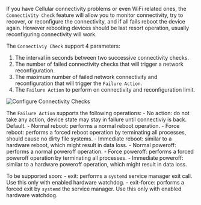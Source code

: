 If you have Cellular connectivity problems or even WiFi related ones, the
`Connectivity Check` feature will allow you to monitor connectivity,
try to recover, or reconfigure the connectivity, and if all fails reboot the device again.
However rebooting devices should be last resort operation, usually reconfiguring
connectivity will work.

The `Connectiviy Check` support 4 parameters:

1. The interval in seconds between two successive connectivity checks.
2. The number of failed connectivity checks that will trigger a network reconfiguration.
3. The maximum number of failed network connectivity and reconfiguration that will
   trigger the `Failure Action`.
4. The `Failure Action` to perform on connectivity and reconfiguration limit.

![Configure Connectivity
Checks](/steps/projects-and-devices/connectivity-checks.png)


The `Failure Action` supports the following operations:
    - No action: do not take any action, device state may stay in failure until connectiviy is back. Default.
    - Normal reboot: performs a normal reboot operation.
    - Force reboot: performs a forced reboot operation by terminating all processes, should cause no dirty file systems.
    - Immediate reboot: similar to a hardware reboot, which might result in data loss.
    - Normal poweroff: performs a normal poweroff operation.
    - Force poweroff: performs a forced poweroff operation by terminating all processes.
    - Immediate poweroff: similar to a hardware poweroff operation, which might result in data loss.

To be supported soon:
    - exit: performs a `systemd` service manager exit call. Use this only with enabled hardware watchdog.
    - exit-force: porforms a forced exit by `systemd` the service manager. Use this only with enabled hardware watchdog.

